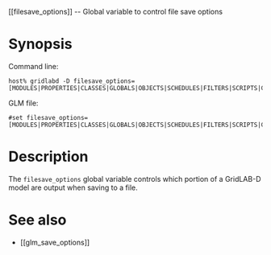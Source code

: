 [[filesave_options]] -- Global variable to control file save options

# Synopsis

Command line:
~~~
host% gridlabd -D filesave_options=[MODULES|PROPERTIES|CLASSES|GLOBALS|OBJECTS|SCHEDULES|FILTERS|SCRIPTS|CLOCK|ALL]
~~~
GLM file:
~~~
#set filesave_options=[MODULES|PROPERTIES|CLASSES|GLOBALS|OBJECTS|SCHEDULES|FILTERS|SCRIPTS|CLOCK|ALL]
~~~

# Description

The `filesave_options` global variable controls which portion of a GridLAB-D model are output when saving to a file.

# See also
* [[glm_save_options]]

